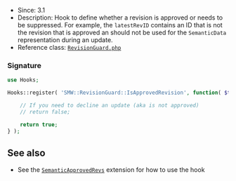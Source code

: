 * Since: 3.1
* Description: Hook to define whether a revision is approved or needs to be suppressed. For example, the `latestRevID` contains an ID that is not the revision that is approved an should not be used for the `SemanticData` representation during an update.
* Reference class: [`RevisionGuard.php`][RevisionGuard.php]

### Signature

```php
use Hooks;

Hooks::register( 'SMW::RevisionGuard::IsApprovedRevision', function( $title, $latestRevID ) {

	// If you need to decline an update (aka is not approved)
	// return false;

	return true;
} );
```

## See also

- See the [`SemanticApprovedRevs`](https://github.com/SemanticMediaWiki/SemanticApprovedRevs) extension for how to use the hook

[RevisionGuard.php]:https://github.com/SemanticMediaWiki/SemanticMediaWiki/blob/master/src/MediaWiki/RevisionGuard.php